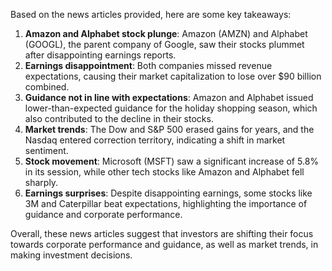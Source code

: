 Based on the news articles provided, here are some key takeaways:

1. **Amazon and Alphabet stock plunge**: Amazon (AMZN) and Alphabet (GOOGL), the parent company of Google, saw their stocks plummet after disappointing earnings reports.
2. **Earnings disappointment**: Both companies missed revenue expectations, causing their market capitalization to lose over $90 billion combined.
3. **Guidance not in line with expectations**: Amazon and Alphabet issued lower-than-expected guidance for the holiday shopping season, which also contributed to the decline in their stocks.
4. **Market trends**: The Dow and S&P 500 erased gains for years, and the Nasdaq entered correction territory, indicating a shift in market sentiment.
5. **Stock movement**: Microsoft (MSFT) saw a significant increase of 5.8% in its session, while other tech stocks like Amazon and Alphabet fell sharply.
6. **Earnings surprises**: Despite disappointing earnings, some stocks like 3M and Caterpillar beat expectations, highlighting the importance of guidance and corporate performance.

Overall, these news articles suggest that investors are shifting their focus towards corporate performance and guidance, as well as market trends, in making investment decisions.